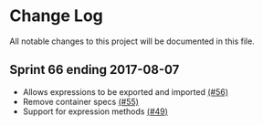 # Change Log

All notable changes to this project will be documented in this file.

## Sprint 66 ending 2017-08-07
- Allows expressions to be exported and imported [(#56)](https://github.com/ManageIQ/manageiq-automation_engine/pull/56)
- Remove container specs [(#55)](https://github.com/ManageIQ/manageiq-automation_engine/pull/55)
- Support for expression methods [(#49)](https://github.com/ManageIQ/manageiq-automation_engine/pull/49)
